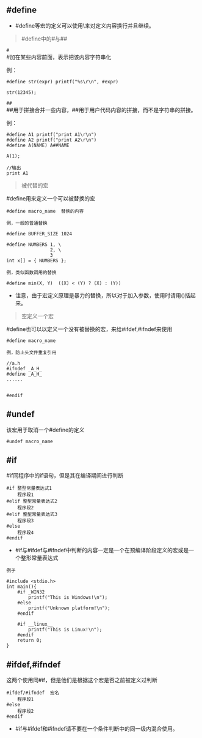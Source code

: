 ## #define
* #define等宏的定义可以使用\来对定义内容换行并且继续。

> #define中的#与##

`#`   
#加在某些内容前面，表示把该内容字符串化

例：

    
    #define str(expr) printf("%s\r\n", #expr)
    
    str(12345);

`##`  
##用于拼接合并一些内容，##用于用户代码内容的拼接，而不是字符串的拼接。  

例： 

    #define A1 printf("print A1\r\n")
    #define A2 printf("print A2\r\n")
    #define A(NAME) A##NAME
    
    A(1);
    
    //输出
    print A1

> 被代替的宏

#define用来定义一个可以被替换的宏

    #define macro_name  替换的内容
    
`例，一般的普通替换`

    #define BUFFER_SIZE 1024
    
    #define NUMBERS 1, \
                    2, \
                    3
    int x[] = { NUMBERS };
    
    
`例，类似函数调用的替换`    

    #define min(X, Y)  ((X) < (Y) ? (X) : (Y))
    
* 注意，由于宏定义原理是暴力的替换，所以对于加入参数，使用时请用()括起来。
    
> 空定义一个宏
    
#define也可以以定义一个没有被替换的宏，来给#ifdef,#ifndef来使用

    #define macro_name

`例，防止头文件重复引用`  

    //a.h
    #ifndef _A_H_
    #define _A_H_
    ......
    
    
    #endif

## #undef
该宏用于取消一个#define的定义

    #undef macro_name
    
## #if
#if同程序中的if语句，但是其在编译期间进行判断

    #if 整型常量表达式1
        程序段1
    #elif 整型常量表达式2
        程序段2
    #elif 整型常量表达式3
        程序段3
    #else
        程序段4
    #endif
    
* #if与#ifdef与#ifndef中判断的内容一定是一个在预编译阶段定义的宏或是一个整形常量表达式

`例子`

    #include <stdio.h>
    int main(){
        #if _WIN32
            printf("This is Windows!\n");
        #else
            printf("Unknown platform!\n");
        #endif
       
        #if __linux__
            printf("This is Linux!\n");
        #endif
        return 0;
    }
    
## #ifdef,#ifndef
这两个使用同#if，但是他们是根据这个宏是否之前被定义过判断

    #ifdef/#ifndef  宏名
        程序段1
    #else
        程序段2
    #endif
    
* #if与#ifdef和#ifndef请不要在一个条件判断中的同一级内混合使用。